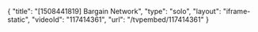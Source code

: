 {
    "title": "[1508441819] Bargain Network",
    "type": "solo",
    "layout": "iframe-static",
    "videoId": "117414361",
    "url": "\/tvpembed\/117414361"
}